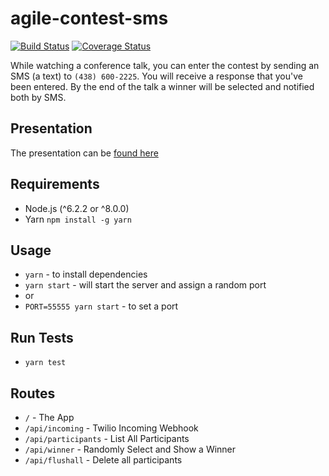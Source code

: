 # agile-contest-sms
[![Build Status](https://travis-ci.org/nadavami/agile-contest-sms.svg?branch=master)](https://travis-ci.org/nadavami/agile-contest-sms)
[![Coverage Status](https://coveralls.io/repos/github/nadavami/agile-contest-sms/badge.svg?branch=master)](https://coveralls.io/github/nadavami/agile-contest-sms?branch=master)


While watching a conference talk, you can enter the contest by sending an SMS (a text) to `(438) 600-2225`. You will receive a response that you've been entered. By the end of the talk a winner will be selected and notified both by SMS.

## Presentation
The presentation can be [found here](presentation.pdf) 


## Requirements

* Node.js (^6.2.2 or ^8.0.0)
* Yarn `npm install -g yarn`


## Usage

* `yarn` - to install dependencies
* `yarn start` - will start the server and assign a random port
* or
* `PORT=55555 yarn start` - to set a port


## Run Tests

* `yarn test`


## Routes

* `/` - The App
* `/api/incoming` - Twilio Incoming Webhook
* `/api/participants` - List All Participants
* `/api/winner` - Randomly Select and Show a Winner
* `/api/flushall` - Delete all participants 

